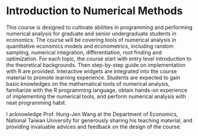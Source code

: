 # Introduction to Numerical Methods

This course is designed to cultivate abilities in programming and performing numerical analysis for graduate and senior undergraduate students in economics. The course will be covering tools of numerical analysis in quantitative economics models and econometrics, including random sampling, numerical integration, differentiation, root finding and optimization. For each topic, the course start with entry level introduction to the theoretical backgrounds. Then step-by-step guide on implementation with R are provided. Interactive widgets are integrated into the course material to promote learning experience. Students are expected to gain basic knowledges on the mathematical tools of numerical analysis, familiarize with the R programming language, obtain hands-on experience of implementing the numerical tools, and perform numerical analysis with neat programming habit.

I acknowledge Prof. Hung-Jen Wang at the Department of Economics, National Taiwan University for generously sharing his teaching material, and providing invaluable advices and feedback on the design of the course.
